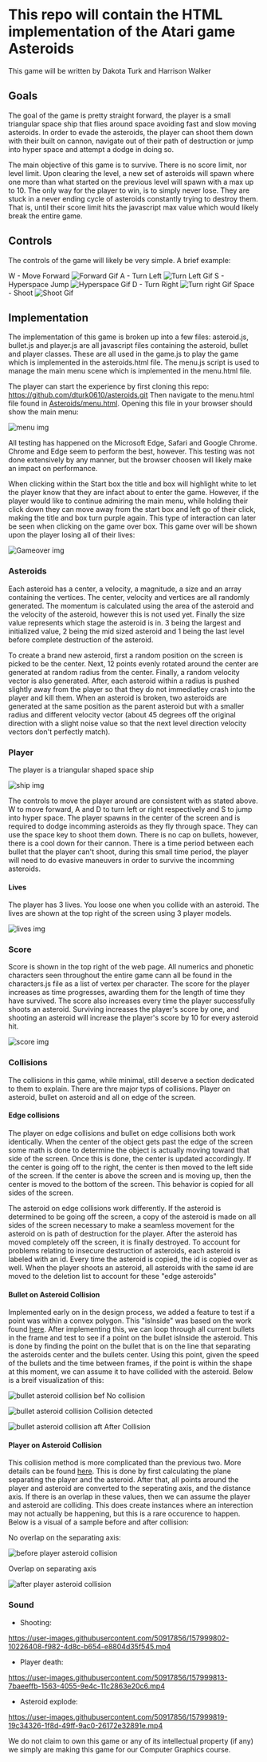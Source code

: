 # This repo will contain the HTML implementation of the Atari game Asteroids

This game will be written by Dakota Turk and Harrison Walker

## Goals

The goal of the game is pretty straight forward, the player is a small triangular space ship that flies around space avoiding fast and slow moving asteroids. In order to evade the asteroids, the player can shoot them down with their built on cannon, navigate out of their path of destruction or jump into hyper space and attempt a dodge in doing so.

The main objective of this game is to survive. There is no score limit, nor level limit. Upon clearing the level, a new set of asteroids will spawn where one more than what started on the previous level will spawn with a max up to 10. The only way for the player to win, is to simply never lose. They are stuck in a never ending cycle of asteroids constantly trying to destroy them. That is, until their score limit hits the javascript max value which would likely break the entire game.

## Controls

The controls of the game will likely be very simple. A brief example:

W - Move Forward ![Forward Gif](Gifs/W.gif)
A - Turn Left ![Turn Left Gif](Gifs/A.gif)
S - Hyperspace Jump ![Hyperspace Gif](Gifs/S.gif)
D - Turn Right ![Turn right Gif](Gifs/D.gif)
Space - Shoot ![Shoot Gif](Gifs/Space.gif)

## Implementation

The implementation of this game is broken up into a few files: asteroid.js, bullet.js and player.js are all javascript files containing the asteroid, bullet and player classes. These are all used in the game.js to play the game which is implemented in the asteroids.html file. The menu.js script is used to manage the main menu scene which is implemented in the menu.html file.

The player can start the experience by first cloning this repo: <https://github.com/dturk0610/asteroids.git> Then navigate to the menu.html file found in [Asteroids/menu.html](/Asteroids/menu.html). Opening this file in your browser should show the main menu:

![menu img](/Images/StartMenu.png)

All testing has happened on the Microsoft Edge, Safari and Google Chrome. Chrome and Edge seem to perform the best, however. This testing was not done extensively by any manner, but the browser choosen will likely make an impact on performance.

When clicking within the Start box the title and box will highlight white to let the player know that they are infact about to enter the game. However, if the player would like to continue admiring the main menu, while holding their click down they can move away from the start box and left go of their click, making the title and box turn purple again. This type of interaction can later be seen when clicking on the game over box. This game over will be shown upon the player losing all of their lives:

![Gameover img](/Images/Gameover.png)

### Asteroids

Each asteroid has a center, a velocity, a magnitude, a size and an array containing the vertices. The center, velocity and vertices are all randomly generated. The momentum is calculated using the area of the asteroid and the velocity of the asteroid, however this is not used yet. Finally the size value represents which stage the asteroid is in. 3 being the largest and initialized value, 2 being the mid sized asteroid and 1 being the last level before complete destruction of the asteroid.

To create a brand new asteroid, first a random position on the screen is picked to be the center. Next, 12 points evenly rotated around the center are generated at random radius from the center. Finally, a random velocity vector is also generated. After, each asteroid within a radius is pushed slightly away from the player so that they do not immediatley crash into the player and kill them. When an asteroid is broken, two asteroids are generated at the same position as the parent asteroid but with a smaller radius and different velocity vector (about 45 degrees off the original direction with a slight noise value so that the next level direction velocity vectors don't perfectly match).

### Player

The player is a triangular shaped space ship

![ship img](/Images/Ship.png)

The controls to move the player around are consistent with as stated above. W to move forward, A and D to turn left or right respectively and S to jump into hyper space. The player spawns in the center of the screen and is required to dodge incomming asteroids as they fly through space. They can use the space key to shoot them down. There is no cap on bullets, however, there is a cool down for their cannon. There is a time period between each bullet that the player can't shoot, during this small time period, the player will need to do evasive maneuvers in order to survive the incomming asteroids.

#### Lives

The player has 3 lives. You loose one when you collide with an asteroid. The lives are shown at the top right of the screen using 3 player models.

![lives img](/Images/Lives.png)

### Score

Score is shown in the top right of the web page. All numerics and phonetic characters seen throughout the entire game cann all be found in the characters.js file as a list of vertex per character. The score for the player increases as time progresses, awarding them for the length of time they have survived. The score also increases every time the player successfully shoots an asteroid. Surviving increases the player's score by one, and shooting an asteroid will increase the player's score by 10 for every asteroid hit.

![score img](/Images/Score.png)

### Collisions

The collisions in this game, while minimal, still deserve a section dedicated to them to explain. There are thre major typs of collisions. Player on asteroid, bullet on asteroid and all on edge of the screen.

#### Edge collisions

The player on edge collisions and bullet on edge collisions both work identically. When the center of the object gets past the edge of the screen some math is done to determine the object is actually moving toward that side of the screen. Once this is done, the center is updated accordingly. If the center is going off to the right, the center is then moved to the left side of the screen. If the center is above the screen and is moving up, then the center is moved to the bottom of the screen. This behavior is copied for all sides of the screen.

The asteroid on edge collisions work differently. If the asteroid is determined to be going off the screen, a copy of the asteroid is made on all sides of the screen necessary to make a seamless movement for the asteroid on is path of destruction for the player. After the asteroid has moved completely off the screen, it is finally destroyed. To account for problems relating to insecure destruction of asteroids, each asteroid is labeled with an id. Every time the asteroid is copied, the id is copied over as well. When the player shoots an asteroid, all asteroids with the same id are moved to the deletion list to account for these "edge asteroids"

#### Bullet on Asteroid Collision

Implemented early on in the design process, we added a feature to test if a point was within a convex polygon. This "isInside" was based on the work found [here](https://www.geeksforgeeks.org/how-to-check-if-a-given-point-lies-inside-a-polygon/). After implementing this, we can loop through all current bullets in the frame and test to see if a point on the bullet isInside the asteroid. This is done by finding the point on the bullet that is on the line that separating the asteroids center and the bullets center. Using this point, given the speed of the bullets and the time between frames, if the point is within the shape at this moment, we can assume it to have collided with the asteroid. Below is a breif visualization of this:

![bullet asteroid collision bef](/Images/BeforeCollision.gif)
No collision

![bullet asteroid collision](/Images/Collision.gif)
Collision detected

![bullet asteroid collision aft](/Images/AfterCollision.gif)
After Collision

#### Player on Asteroid Collision

This collision method is more complicated than the previous two. More details can be found [here](https://stackoverflow.com/questions/753140/how-do-i-determine-if-two-convex-polygons-intersect). This is done by first calculating the plane separating the player and the asteroid. After that, all points around the player and asteroid are converted to the seperating axis, and the distance axis. If there is an overlap in these values, then we can assume the player and asteroid are colliding. This does create instances where an interection may not actually be happening, but this is a rare occurence to happen. Below is a visual of a sample before and after collision:

No overlap on the separating axis:

![before player asteroid collision](/Images/PlayerAsteroidBeforeCollision.gif)

Overlap on separating axis

![after player asteroid collision](/Images/PlayerAsteroidCollision.gif)

### Sound

- Shooting:

<https://user-images.githubusercontent.com/50917856/157999802-10226408-f982-4d8c-b654-e8804d35f545.mp4>

- Player death:

<https://user-images.githubusercontent.com/50917856/157999813-7baeeffb-1563-4055-9e4c-11c2863e20c6.mp4>

- Asteroid explode:

<https://user-images.githubusercontent.com/50917856/157999819-19c34326-1f8d-49ff-9ac0-26172e32891e.mp4>

We do not claim to own this game or any of its intellectual property (if any) we simply are making this game for our Computer Graphics course.
